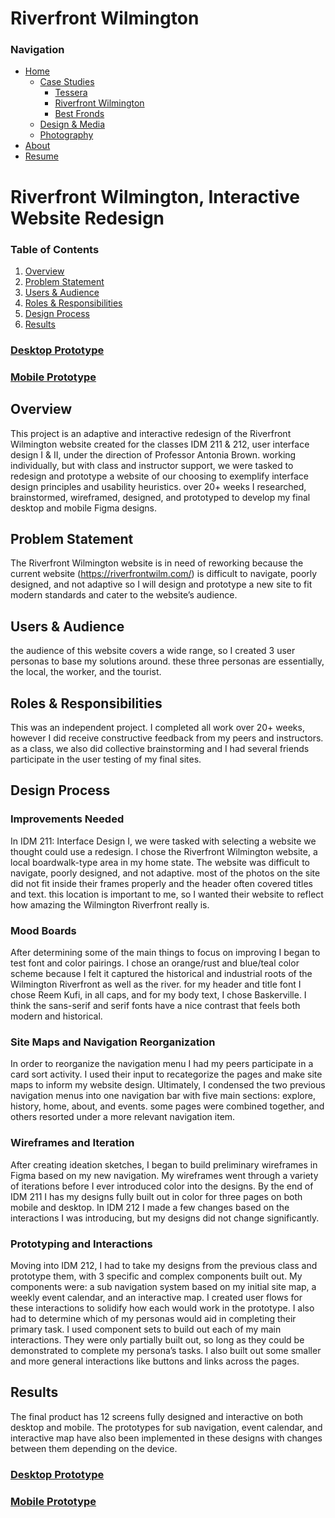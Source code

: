# Riverfront Wilmington

### Navigation
- [Home](Home_Content.md)
    - [Case Studies](CaseStudies_Content.md)
        - [Tessera](CS1_Tessera_Content.md)
        - [Riverfront Wilmington](CS2_RiverfrontWilm_Content.md)
        - [Best Fronds](CS3_BestFronds_Content.md)
    - [Design & Media](DesignAndMedia_Content.md)
    - [Photography](Photography_Content.md)
- [About](About_Content.md)
- [Resume](Resume_Content.md)

# Riverfront Wilmington, Interactive Website Redesign

### Table of Contents

1. [Overview](#overview)
2. [Problem Statement](#problem-statement)
3. [Users & Audience](#users--audience)
4. [Roles & Responsibilities](#roles--responsibilities)
5. [Design Process](#design-process)
6. [Results](#results)

### [Desktop Prototype](https://www.figma.com/proto/cZHQf3yTBglO7nfdYxfKpl/Final-Project?page-id=1%3A2&node-id=6-22&viewport=760%2C241%2C0.06&scaling=scale-down&starting-point-node-id=6%3A3698)

### [Mobile Prototype](https://www.figma.com/proto/cZHQf3yTBglO7nfdYxfKpl/Final-Project?page-id=1%3A3&node-id=6-4218&viewport=830%2C578%2C0.13&scaling=scale-down&starting-point-node-id=6%3A5473)

## Overview

This project is an adaptive and interactive redesign of the Riverfront Wilmington website created for the classes IDM 211 & 212, user interface design I & II, under the direction of Professor Antonia Brown. working individually, but with class and instructor support, we were tasked to redesign and prototype a website of our choosing to exemplify interface design principles and usability heuristics. over 20+ weeks I researched, brainstormed, wireframed, designed, and prototyped to develop my final desktop and mobile Figma designs.

## Problem Statement

The Riverfront Wilmington website is in need of reworking because the current website (https://riverfrontwilm.com/) is difficult to navigate, poorly designed, and not adaptive so I will design and prototype a new site to fit modern standards and cater to the website’s audience.

## Users & Audience

the audience of this website covers a wide range, so I created 3 user personas to base my solutions around. these three personas are essentially, the local, the worker, and the tourist.

## Roles & Responsibilities

This was an independent project. I completed all work over 20+ weeks, however I did receive constructive feedback from my peers and instructors. as a class, we also did collective brainstorming and I had several friends participate in the user testing of my final sites.

## Design Process

### Improvements Needed

In IDM 211: Interface Design I, we were tasked with selecting a website we thought could use a redesign. I chose the Riverfront Wilmington website, a local boardwalk-type area in my home state. The website was difficult to navigate, poorly designed, and not adaptive. most of the photos on the site did not fit inside their frames properly and the header often covered titles and text. this location is important to me, so I wanted their website to reflect how amazing the Wilmington Riverfront really is.

### Mood Boards

After determining some of the main things to focus on improving I began to test font and color pairings. I chose an orange/rust and blue/teal color scheme because I felt it captured the historical and industrial roots of the Wilmington Riverfront as well as the river. for my header and title font I chose Reem Kufi, in all caps, and for my body text, I chose Baskerville. I think the sans-serif and serif fonts have a nice contrast that feels both modern and historical.

### Site Maps and Navigation Reorganization

In order to reorganize the navigation menu I had my peers participate in a card sort activity. I used their input to recategorize the pages and make site maps to inform my website design. Ultimately, I condensed the two previous navigation menus into one navigation bar with five main sections: explore, history, home, about, and events. some pages were combined together, and others resorted under a more relevant navigation item.

### Wireframes and Iteration

After creating ideation sketches, I began to build preliminary wireframes in Figma based on my new navigation. My wireframes went through a variety of iterations before I ever introduced color into the designs. By the end of IDM 211 I has my designs fully built out in color for three pages on both mobile and desktop. In IDM 212 I made a few changes based on the interactions I was introducing, but my designs did not change significantly.

### Prototyping and Interactions

Moving into IDM 212, I had to take my designs from the previous class and prototype them, with 3 specific and complex components built out. My components were: a sub navigation system based on my initial site map, a weekly event calendar, and an interactive map. I created user flows for these interactions to solidify how each would work in the prototype. I also had to determine which of my personas would aid in completing their primary task. I used component sets to build out each of my main interactions. They were only partially built out, so long as they could be demonstrated to complete my persona’s tasks. I also built out some smaller and more general interactions like buttons and links across the pages.

## Results

The final product has 12 screens fully designed and interactive on both desktop and mobile. The prototypes for sub navigation, event calendar, and interactive map have also been implemented in these designs with changes between them depending on the device.

### [Desktop Prototype](https://www.figma.com/proto/cZHQf3yTBglO7nfdYxfKpl/Final-Project?page-id=1%3A2&node-id=6-22&viewport=760%2C241%2C0.06&scaling=scale-down&starting-point-node-id=6%3A3698)

### [Mobile Prototype](https://www.figma.com/proto/cZHQf3yTBglO7nfdYxfKpl/Final-Project?page-id=1%3A3&node-id=6-4218&viewport=830%2C578%2C0.13&scaling=scale-down&starting-point-node-id=6%3A5473)